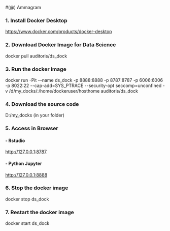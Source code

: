 #(@) Ammagram


### 1. Install Docker Desktop
https://www.docker.com/products/docker-desktop

### 2. Download Docker Image for Data Science
docker pull auditoris/ds_dock

### 3. Run the docker image
docker run -Pit --name ds_dock -p 8888:8888 -p 8787:8787 -p 6006:6006 -p 8022:22 --cap-add=SYS_PTRACE --security-opt seccomp=unconfined -v /d/my_docks/:/home/dockeruser/hosthome auditoris/ds_dock

### 4. Download the source code
D:/my_docks (in your folder)

### 5. Access in Browser
#### - Rstudio 
http://127.0.0.1:8787
#### - Python Jupyter
http://127.0.0.1:8888

### 6. Stop the docker image
docker stop ds_dock

### 7. Restart the docker image
docker start ds_dock

